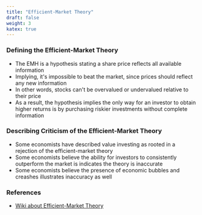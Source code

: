 ```yaml
---
title: "Efficient-Market Theory"
draft: false
weight: 3
katex: true
---
```


### Defining the Efficient-Market Theory
- The EMH is a hypothesis stating a share price reflects all available information
- Implying, it's impossible to beat the market, since prices should reflect any new information
- In other words, stocks can't be overvalued or undervalued relative to their price
- As a result, the hypothesis implies the only way for an investor to obtain higher returns is by purchasing riskier investments without complete information

### Describing Criticism of the Efficient-Market Theory
- Some economists have described value investing as rooted in a rejection of the efficient-market theory
- Some economists believe the ability for investors to consistently outperform the market is indicates the theory is inaccurate
- Some economists believe the presence of economic bubbles and creashes illustrates inaccuracy as well

### References
- [Wiki about Efficient-Market Theory](https://en.wikipedia.org/wiki/Efficient-market_hypothesis)